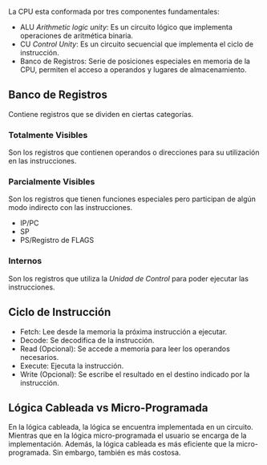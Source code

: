 La CPU esta conformada por tres componentes fundamentales:
- ALU *Arithmetic logic unity*: Es un circuito lógico que implementa operaciones de aritmética binaria.
- CU *Control Unity*:  Es un circuito secuencial que implementa el ciclo de instrucción.
- Banco de Registros: Serie de posiciones especiales en memoria de la CPU, permiten el acceso a operandos y lugares de almacenamiento.

## Banco de Registros
Contiene registros que se dividen en ciertas categorías.

### Totalmente Visibles
Son los registros que contienen operandos o direcciones para su utilización en las instrucciones.

### Parcialmente Visibles
Son los registros que tienen funciones especiales pero participan de algún modo indirecto con las instrucciones.
- IP/PC
- SP
- PS/Registro de FLAGS

### Internos
Son los registros que utiliza la *Unidad de Control* para poder ejecutar las instrucciones.

## Ciclo de Instrucción
- Fetch: Lee desde la memoria la próxima instrucción a ejecutar.
- Decode: Se decodifica de la instrucción.
- Read (Opcional): Se accede a memoria para leer los operandos necesarios.
- Execute: Ejecuta la instrucción.
- Write (Opcional): Se escribe el resultado en el destino indicado por la instrucción.

## Lógica Cableada vs Micro-Programada
En la lógica cableada, la lógica se encuentra implementada en un circuito. Mientras que en la lógica micro-programada el usuario se encarga de la implementación.
Además, la lógica cableada es más eficiente que la micro-programada. Sin embargo, también es más costosa.




